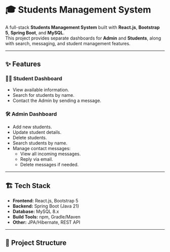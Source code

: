 # 🎓 Students Management System

A full-stack **Students Management System** built with **React.js**, **Bootstrap 5**, **Spring Boot**, and **MySQL**.  
This project provides separate dashboards for **Admin** and **Students**, along with search, messaging, and student management features.

---

## ✨ Features

### 👩‍🎓 Student Dashboard
- View available information.
- Search for students by name.
- Contact the Admin by sending a message.

### 🛠️ Admin Dashboard
- Add new students.
- Update student details.
- Delete students.
- Search students by name.
- Manage contact messages:
  - View all incoming messages.
  - Reply via email.
  - Delete messages if needed.

---

## 🏗 Tech Stack

- **Frontend:** React.js, Bootstrap 5  
- **Backend:** Spring Boot (Java 21)  
- **Database:** MySQL 8.x  
- **Build Tools:** npm, Gradle/Maven  
- **Other:** JPA/Hibernate, REST API  

---

## 📂 Project Structure

